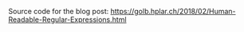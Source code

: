 Source code for the blog post: https://golb.hplar.ch/2018/02/Human-Readable-Regular-Expressions.html